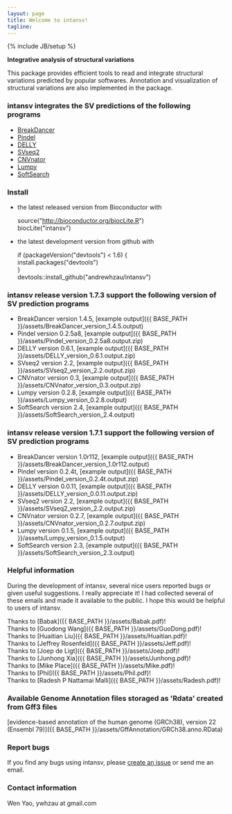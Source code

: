 ```yaml
---
layout: page
title: Welcome to intansv!
tagline: 
---
```

{% include JB/setup %}

__Integrative analysis of structural variations__

This package provides efficient tools to read and integrate structural variations predicted by popular softwares. Annotation and visualization of structural variations are also implemented in the package.


### intansv integrates the SV predictions of the following programs
<ul>
<li><a href="https://github.com/genome/breakdancer" target="_blank">BreakDancer</a></li>
<li><a href="https://github.com/genome/pindel" target="_blank">Pindel</a></li>
<li><a href="https://github.com/tobiasrausch/delly" target="_blank">DELLY</a></li>
<li><a href="http://www.engr.uconn.edu/~jiz08001/svseq2.html" target="_blank">SVseq2</a></li>
<li><a href="http://sv.gersteinlab.org/cnvnator/" target="_blank">CNVnator</a></li>
<li><a href="https://github.com/arq5x/lumpy-sv" target="_blank">Lumpy</a></li>
<li><a href="http://code.google.com/p/softsearch/" target="_blank">SoftSearch</a></li>
</ul>

### Install

-   the latest released version from Bioconductor with

    source("http://bioconductor.org/biocLite.R")  
    biocLite("intansv")  
    
-   the latest development version from github with

    if (packageVersion("devtools") < 1.6) {  
      install.packages("devtools")  
    }  
    devtools::install_github("andrewhzau/intansv")  

### intansv release version 1.7.3 support the following version of SV prediction programs
* BreakDancer version 1.4.5, [example output]({{ BASE_PATH }}/assets/BreakDancer_version_1.4.5.output)  
* Pindel version 0.2.5a8, [example output]({{ BASE_PATH }}/assets/Pindel_version_0.2.5a8.output.zip)   
* DELLY version 0.6.1, [example output]({{ BASE_PATH }}/assets/DELLY_version_0.6.1.output.zip)  
* SVseq2 version 2.2, [example output]({{ BASE_PATH }}/assets/SVseq2_version_2.2.output.zip)  
* CNVnator version 0.3, [example output]({{ BASE_PATH }}/assets/CNVnator_version_0.3.output.zip)  
* Lumpy version 0.2.8, [example output]({{ BASE_PATH }}/assets/Lumpy_version_0.2.8.output)  
* SoftSearch version 2.4, [example output]({{ BASE_PATH }}/assets/SoftSearch_version_2.4.output)  

### intansv release version 1.7.1 support the following version of SV prediction programs
* BreakDancer version 1.0r112, [example output]({{ BASE_PATH }}/assets/BreakDancer_version_1.0r112.output)  
* Pindel version 0.2.4t, [example output]({{ BASE_PATH }}/assets/Pindel_version_0.2.4t.output.zip)  
* DELLY version 0.0.11, [example output]({{ BASE_PATH }}/assets/DELLY_version_0.0.11.output.zip)  
* SVseq2 version 2.2, [example output]({{ BASE_PATH }}/assets/SVseq2_version_2.2.output.zip)  
* CNVnator version 0.2.7, [example output]({{ BASE_PATH }}/assets/CNVnator_version_0.2.7.output.zip)  
* Lumpy version 0.1.5, [example output]({{ BASE_PATH }}/assets/Lumpy_version_0.1.5.output)  
* SoftSearch version 2.3, [example output]({{ BASE_PATH }}/assets/SoftSearch_version_2.3.output)  

### Helpful information
During the development of intansv, several nice users reported bugs or given useful suggestions. I really appreciate it! I had collected several of these emails and made it available to the public. I hope this would be helpful to users of intansv.

Thanks to [Babak]({{ BASE_PATH }}/assets/Babak.pdf)!  
Thanks to [Guodong Wang]({{ BASE_PATH }}/assets/GuoDong.pdf)!  
Thanks to [Huaitian Liu]({{ BASE_PATH }}/assets/Huaitian.pdf)!  
Thanks to [Jeffrey Rosenfeld]({{ BASE_PATH }}/assets/Jeff.pdf)!  
Thanks to [Joep de Ligt]({{ BASE_PATH }}/assets/Joep.pdf)!  
Thanks to [Junhong Xia]({{ BASE_PATH }}/assets/Junhong.pdf)!  
Thanks to [Mike Place]({{ BASE_PATH }}/assets/Mike.pdf)!  
Thanks to [Phil]({{ BASE_PATH }}/assets/Phil.pdf)!  
Thanks to [Radesh P Nattamai Malli]({{ BASE_PATH }}/assets/Radesh.pdf)!  

### Available Genome Annotation files storaged as 'Rdata' created from Gff3 files  
[evidence-based annotation of the human genome (GRCh38), version 22 (Ensembl 79)]({{ BASE_PATH }}/assets/GffAnnotation/GRCh38.anno.RData)   


### Report bugs
If you find any bugs using intansv, please <a href="https://github.com/andrewhzau/intansv/issues" target="_blank">create an issue</a> or send me an email.

### Contact information
Wen Yao, ywhzau at gmail.com




